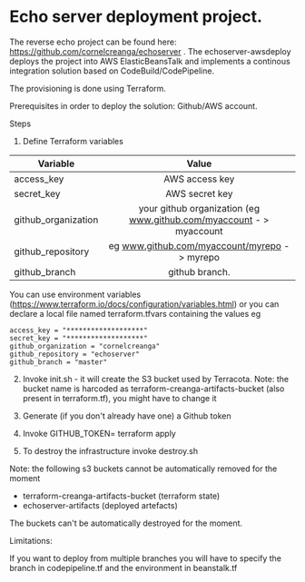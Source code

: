 # Echo server deployment project.

The reverse echo project can be found here: https://github.com/cornelcreanga/echoserver . The echoserver-awsdeploy deploys the project into AWS ElasticBeansTalk and implements
a continous integration solution based on CodeBuild/CodePipeline.

The provisioning is done using Terraform.

Prerequisites in order to deploy the solution: Github/AWS account.

Steps

1. Define Terraform variables

| Variable        | Value           |
| ------------- |:-------------:| 
| access_key      | AWS access key | 
| secret_key      | AWS secret key      | 
| github_organization | your github organization (eg www.github.com/myaccount - > myaccount  |
| github_repository | eg www.github.com/myaccount/myrepo - > myrepo |
| github_branch | github branch. |
 
You can use environment variables (https://www.terraform.io/docs/configuration/variables.html) or you can declare a local file
named terraform.tfvars containing the values eg

```
access_key = "*******************"
secret_key = "*******************"
github_organization = "cornelcreanga"
github_repository = "echoserver"
github_branch = "master"
```

2. Invoke init.sh - it will create the S3 bucket used by Terracota.
Note: the bucket name is harcoded as terraform-creanga-artifacts-bucket (also present in terraform.tf), you might have to change it

3. Generate (if you don't already have one) a Github token

4. Invoke GITHUB_TOKEN=<your github token> terraform apply

5. To destroy the infrastructure invoke destroy.sh

Note: the following s3 buckets cannot be automatically removed for the moment
   * terraform-creanga-artifacts-bucket (terraform state)
   * echoserver-artifacts (deployed artefacts)
   
The buckets can't be automatically destroyed for the moment.

Limitations:

If you want to deploy from multiple branches you will have to specify the branch in codepipeline.tf and the environment in beanstalk.tf 
